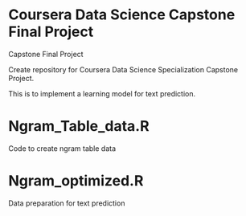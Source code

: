 # Coursera Data Science Capstone Final Project

Capstone Final Project

Create repository for Coursera Data Science Specialization Capstone Project. 

This is to implement a learning model for text prediction.

# Ngram_Table_data.R

Code to create ngram table data 

# Ngram_optimized.R

Data preparation for text prediction 
